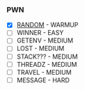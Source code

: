### PWN

  - [X] [RANDOM](RANDOM) - WARMUP
  - [ ] WINNER - EASY
  - [ ] GETENV - MEDIUM
  - [ ] LOST - MEDIUM
  - [ ] STACK??? - MEDIUM
  - [ ] THREADZ - MEDIUM
  - [ ] TRAVEL - MEDIUM
  - [ ] MESSAGE - HARD
